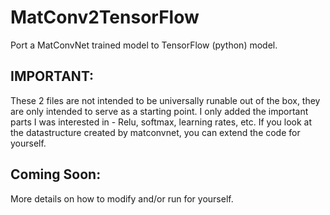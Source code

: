 # MatConv2TensorFlow
Port a MatConvNet trained model to TensorFlow (python) model. 

## IMPORTANT: 
These 2 files are not intended to be universally runable out of the box, they are only intended to serve as a starting point. I only added the important parts I was interested in - Relu, softmax, learning rates, etc. If you look at the datastructure created by matconvnet, you can extend the code for yourself. 

## Coming Soon:
More details on how to modify and/or run for yourself. 
